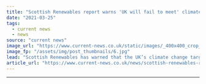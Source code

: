 ```yaml
---
title: "Scottish Renewables report warns 'UK will fail to meet' climate change targets without long duration storage"
date: "2021-03-25"
tags: 
  - current news
  - news
source: "current news"
image_url: "https://www.current-news.co.uk/static/images/_400x400_crop_center-center/Cruachan-Dam-part-of-Draxs-Cruachan-pumped-storage-hydro-site-image-Drax.jpg"
image_fp: "/assets/img/post_thumbnails/6.jpg"
lead: "​Scottish Renewables has warned that the UK’s climate change targets will not be met without the removal of barriers to long duration storage such as pumped storage hydro."
article_url: "https://www.current-news.co.uk/news/scottish-renewables-report-warns-uk-will-fail-to-meet-climate-change-targets-without-long-duration-storage?utm_source=rss-feeds&utm_medium=rss&utm_campaign=rss"
---
```


---
